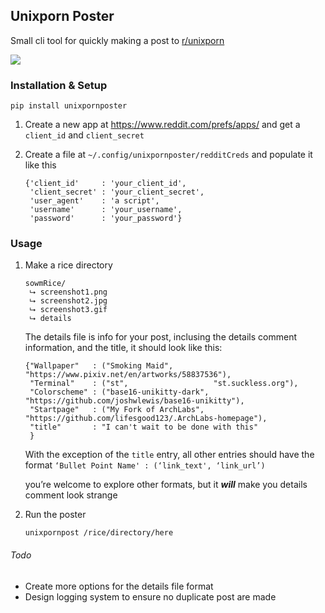 ## Unixporn Poster

Small cli tool for quickly making a post to [r/unixporn](https://reddit.com/r/unixporn)

![](https://github.com/Lifesgood123/unixpornposter/blob/master/show_off.gif?raw=true)

### Installation & Setup

```shell
pip install unixpornposter
```

1. Create a new app at https://www.reddit.com/prefs/apps/ and get a `client_id` and `client_secret`

1. Create a file at `~/.config/unixpornposter/redditCreds` and populate it like this 

   ```python3
   {'client_id'     : 'your_client_id',
    'client_secret' : 'your_client_secret',
    'user_agent'    : 'a script',
    'username'      : 'your_username',
    'password'      : 'your_password'}
   ```

### Usage 

1. Make a rice directory

   ```
   sowmRice/
    ⮡ screenshot1.png
    ⮡ screenshot2.jpg
    ⮡ screenshot3.gif
    ⮡ details
   ```

   The details file is info for your post, inclusing the details comment information, and the title, it should look like this: 

   ```python3
   {"Wallpaper"   : ("Smoking Maid",         "https://www.pixiv.net/en/artworks/58837536"),
    "Terminal"    : ("st",                   "st.suckless.org"),
    "Colorscheme" : ("base16-unikitty-dark", "https://github.com/joshwlewis/base16-unikitty"),
    "Startpage"   : ("My Fork of ArchLabs",  "https://github.com/lifesgood123/.ArchLabs-homepage"),
    "title"       : "I can't wait to be done with this"
    }
   
   ```

   With the exception of the `title` entry, all other entries should have the format `‘Bullet Point Name' : (‘link_text', ‘link_url’)`

   you’re welcome to explore other formats, but it ***will*** make you details comment look strange

1. Run the poster

   `unixpornpost /rice/directory/here`



###### Todo

- Create more options for the details file format
- Design logging system to ensure no duplicate post are made
